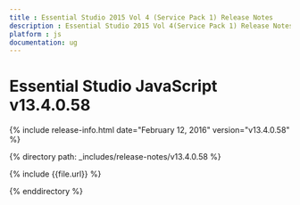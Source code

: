 ```yaml
---
title : Essential Studio 2015 Vol 4 (Service Pack 1) Release Notes
description : Essential Studio 2015 Vol 4(Service Pack 1) Release Notes
platform : js
documentation: ug
---
```


# Essential Studio JavaScript v13.4.0.58

{% include release-info.html date="February 12, 2016" version="v13.4.0.58" %} 

{% directory path: _includes/release-notes/v13.4.0.58 %}

{% include {{file.url}} %}

{% enddirectory %}
